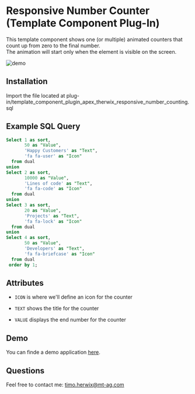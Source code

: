 # Responsive Number Counter (Template Component Plug-In)

This template component shows one (or multiple) animated counters that count up from zero to the final number.  
The animation will start only when the element is visible on the screen.  

![demo](https://github.com/therwix/tc_responsive_number_counter/assets/61868531/e2b42f79-da01-4ca3-83c2-0a5761ab4099)

## Installation
Import the file located at plug-in/template_component_plugin_apex_therwix_responsive_number_counting.sql  

## Example SQL Query
```sql
Select 1 as sort,
       50 as "Value",
       'Happy Customers' as "Text",
       'fa fa-user' as "Icon"
  from dual    
union
Select 2 as sort,
       10000 as "Value",
       'Lines of code' as "Text",
       'fa fa-code' as "Icon"
  from dual
union       
Select 3 as sort,
       20 as "Value",
       'Projects' as "Text",
       'fa fa-lock' as "Icon"
  from dual    
union
Select 4 as sort,
       50 as "Value",
       'Developers' as "Text",
       'fa fa-briefcase' as "Icon"
  from dual
 order by 1;
```

## Attributes
* `ICON` is where we'll define an icon for the counter
    
* `TEXT` shows the title for the counter
    
* `VALUE` displays the end number for the counter

## Demo
You can finde a demo application [here](https://apex.oracle.com/pls/apex/r/herwix/template-component/home).

## Questions
Feel free to contact me: [timo.herwix@mt-ag.com](mailto:timo.herwix@mt-ag.com)
